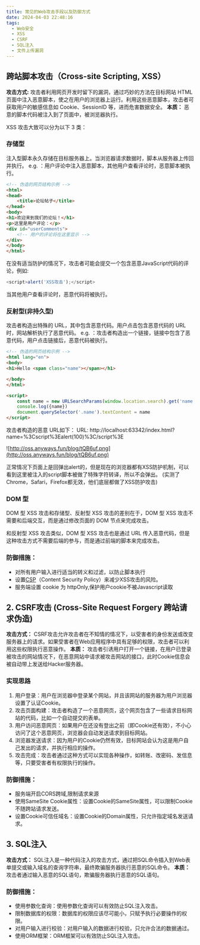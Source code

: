 ```yaml
---
title: 常见的Web攻击手段以及防御方式
date: 2024-04-03 22:48:16
tags:
  - Web安全
  - XSS
  - CSRF
  - SQL注入
  - 文件上传漏洞
---
```


## 跨站脚本攻击（Cross-site Scripting, XSS）

**攻击方式:** 攻击者利用网页开发时留下的漏洞，通过巧妙的方法在目标网站 HTML 页面中注入恶意脚本，使之在用户的浏览器上运行。利用这些恶意脚本，攻击者可获取用户的敏感信息如
Cookie、SessionID 等，进而危害数据安全。
**本质：** 恶意的脚本代码被注入到了页面中，被浏览器执行。

XSS 攻击大致可以分为以下 3 类：

### 存储型
注入型脚本永久存储在目标服务器上。当浏览器请求数据时，脚本从服务器上传回并执行。
e.g. ：用户评论中注入恶意脚本，其他用户查看评论时，恶意脚本被执行。

```html
<!-- 伪造的网页结构示例 -->
<html>
<head>
    <title>论坛帖子</title>
</head>
<body>
<h1>欢迎来到我们的论坛！</h1>
<p>这里是用户评论：</p>
<div id="userComments">
    <!-- 用户的评论将在这里显示 -->
</div>
</body>
</html>
```

在没有适当防护的情况下，攻击者可能会提交一个包含恶意JavaScript代码的评论，例如:

```javascript
<script>alert('XSS攻击');</script>
```

当其他用户查看评论时，恶意代码将被执行。

### 反射型(非持久型)

攻击者构造出特殊的 URL，其中包含恶意代码。用户点击包含恶意代码的 URL 时，网站解析执行了恶意代码。
e.g. ：攻击者构造出一个链接，链接中包含了恶意代码，用户点击链接后，恶意代码被执行。

```html
<!-- 伪造的网页结构示例 -->
<html lang="en">
<body>
<h1>Hello <span class="name"></span></h1>

</body>
</html>

<script>
    const name = new URLSearchParams(window.location.search).get('name')
    console.log({name})
    document.querySelector('.name').textContent = name
</script>
```

攻击者构造的恶意 URL如下：
URL: http://localhost:63342/index.html?name=%3Cscript%3Ealert(100)%3C/script%3E

![http://oss.anyways.fun/blog/tQB6uf.png](http://oss.anyways.fun/blog/tQB6uf.png)

正常情况下页面上是回弹出alert的，但是现在的浏览器都有XSS防护机制，可以看到这里被注入的script脚本被做了特殊字符转译，所以不会弹出。
(实测了Chrome，Safari，Firefox都无效，他们底层都做了XSS防护攻击)

### DOM 型

DOM 型 XSS 攻击和存储型、反射型 XSS 攻击的差别在于，DOM 型 XSS 攻击不需要和后端交互，而是通过修改页面的 DOM
节点来完成攻击。

和反射型 XSS 攻击类似，DOM 型 XSS 攻击也是通过 URL 传入恶意代码，但是这种攻击方式不需要后端的参与，而是通过前端的脚本来完成攻击。

### 防御措施：

- 对所有用户输入进行适当的转义和过滤，以防止脚本执行
- 设置[CSP](/2021/05/22/Http-内容安全策略-Content-Security-Policy/?highlight=csp)（Content Security Policy）来减少XSS攻击的风险。
- 服务端设置 cookie 为 httpOnly,保护用户cookie不被Javascript读取

## 2. CSRF攻击 (Cross-Site Request Forgery 跨站请求伪造)

**攻击方式：** CSRF攻击允许攻击者在不知情的情况下，以受害者的身份发送或改变服务器上的请求。如果受害者在Web应用程序中具有足够的权限，攻击者可以利用这些权限执行恶意操作。
**本质：** 攻击者引诱用户打开一个链接，在用户已登录被攻击的网站情况下，在恶意网站中请求被攻击网站的接口，此时Cookie信息会被自动带上发送给Hacker服务器。

### 实现思路

1. 用户登录：用户在浏览器中登录某个网站，并且该网站的服务器为用户浏览器设置了认证Cookie。
2. 攻击页面构建：攻击者构造了一个恶意网页，这个网页包含了一些请求目标网站的代码，比如一个自动提交的表单。
3. 用户访问恶意网页：如果用户在还没有登出之前（即Cookie还有效），不小心访问了这个恶意网页，浏览器会自动发送请求到目标网站。
4. 浏览器发送请求：因为用户的Cookie仍然有效，目标网站会认为这是用户自己发出的请求，并执行相应的操作。
5. 攻击完成：攻击者通过这种方式可以实现各种操作，如转账、改密码、发信息等，只要受害者有权限执行的操作。

### 防御措施：

- 服务端开启CORS跨域,限制请求来源
- 使用SameSite Cookie属性：设置Cookie的SameSite属性，可以限制Cookie不随跨站请求发送。
- 设置Cookie可信任域名：设置Cookie的Domain属性，只允许指定域名发送请求。

## 3. SQL注入

**攻击方式：** SQL注入是一种代码注入的攻击方式，通过把SQL命令插入到Web表单提交或输入域名的查询字符串，最终欺骗服务器执行恶意的SQL命令。
**本质：** 攻击者通过输入恶意的SQL语句，欺骗服务器执行恶意的SQL语句。

### 防御措施：

- 使用参数化查询：使用参数化查询可以有效防止SQL注入攻击。
- 限制数据库的权限：数据库的权限应该尽可能小，只赋予执行必要操作的权限。
- 对用户输入进行校验：对用户输入的数据进行校验，只允许合法的数据通过。
- 使用ORM框架：ORM框架可以有效防止SQL注入攻击。
